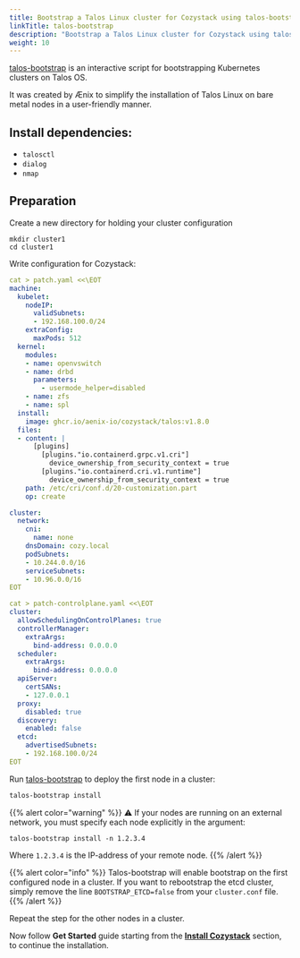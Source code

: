 ```yaml
---
title: Bootstrap a Talos Linux cluster for Cozystack using talos-bootstrap
linkTitle: talos-bootstrap
description: "Bootstrap a Talos Linux cluster for Cozystack using talos-bootstrap"
weight: 10
---
```


[talos-bootstrap](https://github.com/aenix-io/talos-bootstrap/) is an interactive script for bootstrapping Kubernetes clusters on Talos OS.

It was created by Ænix to simplify the installation of Talos Linux on bare metal nodes in a user-friendly manner.

## Install dependencies:

- `talosctl`
- `dialog`
- `nmap`

## Preparation

Create a new directory for holding your cluster configuration

```
mkdir cluster1
cd cluster1
```

Write configuration for Cozystack:

```yaml
cat > patch.yaml <<\EOT
machine:
  kubelet:
    nodeIP:
      validSubnets:
      - 192.168.100.0/24
    extraConfig:
      maxPods: 512
  kernel:
    modules:
    - name: openvswitch
    - name: drbd
      parameters:
        - usermode_helper=disabled
    - name: zfs
    - name: spl
  install:
    image: ghcr.io/aenix-io/cozystack/talos:v1.8.0
  files:
  - content: |
      [plugins]
        [plugins."io.containerd.grpc.v1.cri"]
          device_ownership_from_security_context = true
        [plugins."io.containerd.cri.v1.runtime"]
          device_ownership_from_security_context = true
    path: /etc/cri/conf.d/20-customization.part
    op: create

cluster:
  network:
    cni:
      name: none
    dnsDomain: cozy.local
    podSubnets:
    - 10.244.0.0/16
    serviceSubnets:
    - 10.96.0.0/16
EOT

cat > patch-controlplane.yaml <<\EOT
cluster:
  allowSchedulingOnControlPlanes: true
  controllerManager:
    extraArgs:
      bind-address: 0.0.0.0
  scheduler:
    extraArgs:
      bind-address: 0.0.0.0
  apiServer:
    certSANs:
    - 127.0.0.1
  proxy:
    disabled: true
  discovery:
    enabled: false
  etcd:
    advertisedSubnets:
    - 192.168.100.0/24
EOT
```

Run [talos-bootstrap](https://github.com/aenix-io/talos-bootstrap/) to deploy the first node in a cluster:

```bash
talos-bootstrap install
```

{{% alert color="warning" %}}
:warning: If your nodes are running on an external network, you must specify each node explicitly in the argument:
```
talos-bootstrap install -n 1.2.3.4
```

Where `1.2.3.4` is the IP-address of your remote node.
{{% /alert %}}



{{% alert color="info" %}}
Talos-bootstrap will enable bootstrap on the first configured node in a cluster. If you want to rebootstrap the etcd cluster, simply remove the line `BOOTSTRAP_ETCD=false` from your `cluster.conf` file.
{{% /alert %}}

Repeat the step for the other nodes in a cluster.

Now follow **Get Started** guide starting from the [**Install Cozystack**](/docs/get-started/#install-cozystack) section, to continue the installation.



